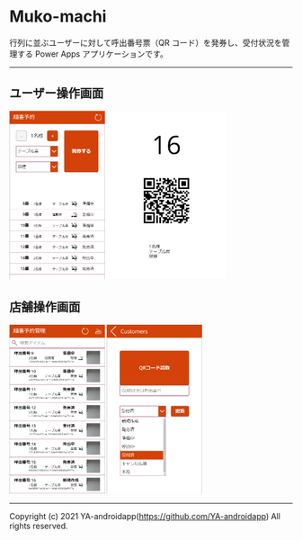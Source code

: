 # Muko-machi

行列に並ぶユーザーに対して呼出番号票（QR コード）を発券し、受付状況を管理する Power Apps アプリケーションです。

---

## ユーザー操作画面

<img style="height: 300px;" src="https://raw.githubusercontent.com/YA-androidapp/PowerPlatform-PowerApps-WaitingList/main/image/screenshot/CustomerTerminal01.png">
<img style="height: 300px;" src="https://raw.githubusercontent.com/YA-androidapp/PowerPlatform-PowerApps-WaitingList/main/image/screenshot/CustomerTerminal02.png">

## 店舗操作画面

<img style="height: 300px;" src="https://raw.githubusercontent.com/YA-androidapp/PowerPlatform-PowerApps-WaitingList/main/image/screenshot/StoreTerminal01.png">
<img style="height: 300px;" src="https://raw.githubusercontent.com/YA-androidapp/PowerPlatform-PowerApps-WaitingList/main/image/screenshot/StoreTerminal02.png">

---

Copyright (c) 2021 YA-androidapp(https://github.com/YA-androidapp) All rights reserved.
